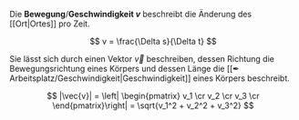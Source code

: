 Die **Bewegung**/**Geschwindigkeit $v$** beschreibt die Änderung des [[Ort|Ortes]] pro Zeit.

$$
v = \frac{\Delta s}{\Delta t}
$$

Sie lässt sich durch einen Vektor $\vec{v}$ beschreiben, dessen Richtung die Bewegungsrichtung eines Körpers und dessen Länge die [[✒ Arbeitsplatz/Geschwindigkeit|Geschwindigkeit]] eines Körpers beschreibt.

$$
|\vec{v}| = \left|
\begin{pmatrix}
v_1 \cr
v_2 \cr
v_3 \cr
\end{pmatrix}\right|
= \sqrt{v_1^2 + v_2^2 + v_3^2}
$$